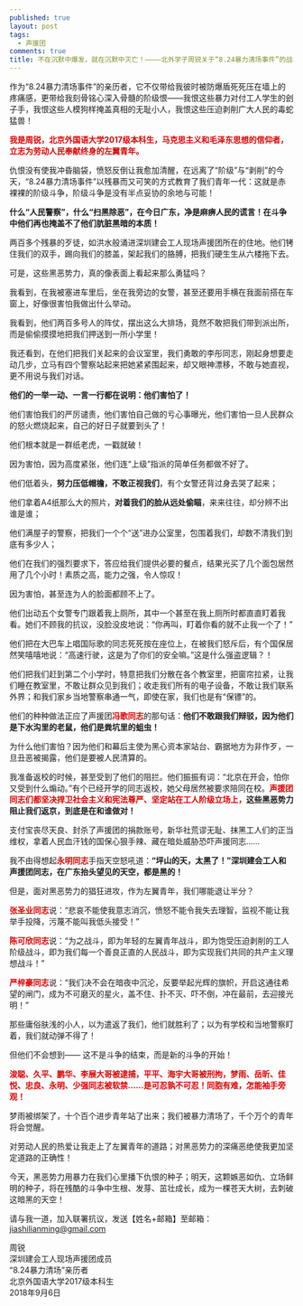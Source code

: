 ```yaml
---
published: true
layout: post
tags:
  - 声援团
comments: true
title: 不在沉默中爆发，就在沉默中灭亡！————北外学子周锐关于“8.24暴力清场事件”的战斗宣言
---
```

作为“8.24暴力清场事件”的亲历者，它不仅带给我彼时被防爆盾死死压在墙上的疼痛感，更带给我刻骨铭心深入骨髓的阶级恨——我恨这些暴力对付工人学生的刽子手，我恨这些人模狗样掩盖真相的无耻小人，我恨这些压迫剥削广大人民的毒蛇猛兽！

<font color="dd0000"><b>我是周锐，北京外国语大学2017级本科生，马克思主义和毛泽东思想的信仰者，立志为劳动人民奉献终身的左翼青年。</b></font>

仇恨没有使我冲昏脑袋，愤怒反倒让我愈加清醒，在远离了“阶级”与“剥削”的今天，“8.24暴力清场事件”以残暴而又可笑的方式教育了我们青年一代：这就是赤裸裸的阶级斗争，阶级斗争是没有半点妥协的余地与可能！

<b>什么“人民警察”，什么“扫黑除恶”，在今日广东，净是麻痹人民的谎言！在斗争中他们再也掩盖不了他们肮脏黑暗的本质！</b>

两百多个残暴的歹徒，如洪水般涌进深圳建会工人现场声援团所在的住地。他们铐住我们的双手，踢向我们的膝盖，架起我们的胳膊，把我们硬生生从六楼拖下去。

可是，这些黑恶势力，真的像表面上看起来那么勇猛吗？

我看到，在我被塞进车里后，坐在我旁边的女警，甚至还要用手横在我面前搭在车窗上，好像很害怕我做出什么举动。

我看到，他们两百多号人的阵仗，摆出这么大排场，竟然不敢把我们带到派出所，而是偷偷摸摸地把我们押送到一所小学里！

我还看到，在他们把我们关起来的会议室里，我们勇敢的李彤同志，刚起身想要走动几步，立马有四个警察站起来把她紧紧围起来，却又眼神漂移，不敢与她直视，更不用说与我们对话。

<b>他们的一举一动、一言一行都在说明：他们害怕了！</b>

他们害怕我们的严厉谴责，他们害怕自己做的亏心事曝光，他们害怕一旦人民群众的怒火燃烧起来，自己的好日子就要到头了！

他们根本就是一群纸老虎，一戳就破！

因为害怕，因为高度紧张，他们连“上级”指派的简单任务都做不好了。

他们低着头，<b>努力压低帽檐，不敢正视我们</b>，有个女警还背过身去哭了起来；

他们拿着A4纸那么大的照片，<b>对着我们的脸从远处偷瞄</b>，来来往往，却分辨不出谁是谁；

他们满屋子的警察，把我们一个个“送”进办公室里，包围着我们，却数不清我们到底有多少人；

他们在我们的强烈要求下，答应给我们提供必要的餐点，结果光买了几个面包居然用了几个小时！素质之高，能力之强，令人惊叹！

因为害怕，甚至连为人的脸面都顾不上了。

他们出动五个女警专门跟着我上厕所，其中一个甚至在我上厕所时都直直盯着我看。她们不顾我的抗议，没脸没皮地说：“你再叫，盯着你看的就不止我一个了！”

他们把在大巴车上唱国际歌的同志死死按在座位上，在被我们怒斥后，有个国保居然笑嘻嘻地说：“高速行驶，这是为了你们的安全嘛。”这是什么强盗逻辑？！ 

他们把我们赶到第二个小学时，特意把我们分散在各个教室里，把窗帘拉紧，让我们睡在教室里，不敢让群众见到我们；收走我们所有的电子设备，不敢让我们联系外界；和我们家乡当地警察串通一气，即使在家，我们也是有“保镖”的。

他们的种种做法正应了声援团<font color="dd0000"><b>冯歌同志</b></font>的那句话：<b>他们不敢跟我们辩驳，因为他们是下水沟里的老鼠，他们是粪坑里的蛆虫！</b>

为什么他们害怕？因为他们和幕后主使为黑心资本家站台、霸据地方为非作歹，一旦丑恶被揭露，他们是要被人民清算的。

我准备返校的时候，甚至受到了他们的阻拦。他们振振有词：“北京在开会，怕你又受到什么煽动。”有个已经开学的同志返校，她父母居然被要求陪同在校。<font color="dd0000"><b>声援团同志们都坚决捍卫社会主义和宪法尊严、坚定站在工人阶级立场上，</b></font><b>这些黑恶势力阻止我们返京，到底是在和谁做对！</b>

支付宝丧尽天良、封杀了声援团的捐款账号，新华社荒谬无耻、抹黑工人们的正当维权，拿着人民血汗钱的国保心狠手辣、藏在暗处威胁恐吓声援同志……

我不由得想起<font color="dd0000"><b>永明同志</b></font>手指天空怒吼道：<b>“坪山的天，太黑了！”深圳建会工人和声援团同志，在广东抬头望见的天空，都是黑的！</b>

但是，面对黑恶势力的猖狂进攻，作为左翼青年，我们哪能退让半分？

<font color="dd0000"><b>张圣业同志</b></font>说：“悲哀不能使我意志消沉，愤怒不能令我失去理智，监视不能让我举手投降，污蔑不能叫我低头接受！”

<font color="dd0000"><b>陈可欣同志</b></font>说：“为之战斗，即为年轻的左翼青年战斗，即为饱受压迫剥削的工人阶级战斗，即为我们每一个善良正直的人民战斗，即为实现我们共同的共产主义理想战斗！”

<font color="dd0000"><b>严梓豪同志</b></font>说：“我们决不会在暗夜中沉沦，反要举起光辉的旗帜，开启这通往希望的闸门，成为不可磨灭的星火，盖不住、扑不灭、吓不倒，冲在最前，去迎接光明！”

那些庸俗肤浅的小人，以为遣返了我们，他们就胜利了；以为有学校和当地警察盯着，我们就动弹不得了！

但他们不会想到——
这不是斗争的结束，而是新的斗争的开始！

<font color="dd0000"><b>浚聪、久平、鹏华、李展大哥被逮捕，平平、海宇大哥被刑拘，梦雨、岳昕、佳悦、忠良、永明、少强同志被软禁……是可忍孰不可忍！同胞有难，怎能袖手旁观！</b></font>

梦雨被绑架了，十个百个进步青年站了出来；我们被暴力清场了，千个万个的青年将会觉醒。

对劳动人民的热爱让我走上了左翼青年的道路；对黑恶势力的深痛恶绝使我更加坚定道路的正确性！

今天，黑恶势力用暴力在我们心里播下仇恨的种子；明天，这颗嫉恶如仇、立场鲜明的种子，将在残酷的斗争中生根、发芽、茁壮成长，成为一棵苍天大树，去刺破这暗黑的天空！

请与我一道，加入联署抗议，发送【姓名+邮箱】至邮箱：jiashilianming@gmail.com

周锐<br/>
深圳建会工人现场声援团成员<br/>
“8.24暴力清场”亲历者<br/>
北京外国语大学2017级本科生<br/>
2018年9月6日
